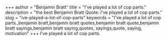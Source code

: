 +++
author = "Benjamin Bratt"
title = "I've played a lot of cop parts."
description = "the best Benjamin Bratt Quote: I've played a lot of cop parts."
slug = "ive-played-a-lot-of-cop-parts"
keywords = "I've played a lot of cop parts.,benjamin bratt,benjamin bratt quotes,benjamin bratt quote,benjamin bratt sayings,benjamin bratt saying,quotes, sayings,quote, saying, motivation"
+++
I've played a lot of cop parts.

